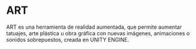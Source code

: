 # ART
ART es una herramienta de realidad aumentada, que permite aumentar tatuajes, arte plástica u obra gráfica con nuevas imágenes, animaciones o sonidos sobrepuestos, creada en UNITY ENGINE.
